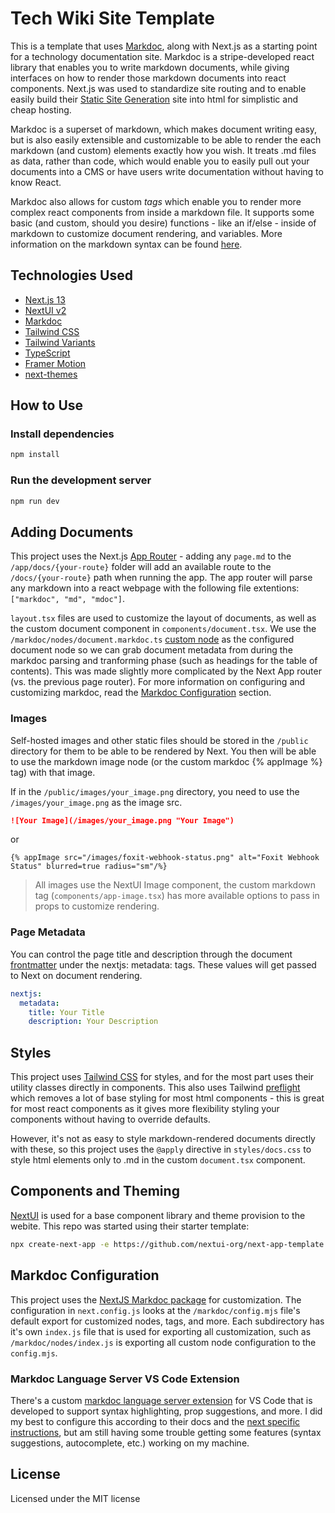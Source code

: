 # Tech Wiki Site Template

This is a template that uses [Markdoc](https://markdoc.dev/), along with Next.js as a starting point for a technology documentation site. Markdoc is a stripe-developed react library that enables you to write markdown documents, while giving interfaces on how to render those markdown documents into react components. Next.js was used to standardize site routing and to enable easily build their [Static Site Generation](https://nextjs.org/docs/pages/building-your-application/rendering/static-site-generation) site into html for simplistic and cheap hosting.

Markdoc is a superset of markdown, which makes document writing easy, but is also easily extensible and customizable to be able to render the each markdown (and custom) elements exactly how you wish. It treats .md files as data, rather than code, which would enable you to easily pull out your documents into a CMS or have users write documentation without having to know React.

Markdoc also allows for custom _tags_ which enable you to render more complex react components from inside a markdown file. It supports some basic (and custom, should you desire) functions - like an if/else - inside of markdown to customize document rendering, and variables. More information on the markdown syntax can be found [here](https://markdoc.dev/docs/syntax).

## Technologies Used

- [Next.js 13](https://nextjs.org/docs/getting-started)
- [NextUI v2](https://nextui.org/)
- [Markdoc](https://markdoc.dev/)
- [Tailwind CSS](https://tailwindcss.com/)
- [Tailwind Variants](https://tailwind-variants.org)
- [TypeScript](https://www.typescriptlang.org/)
- [Framer Motion](https://www.framer.com/motion/)
- [next-themes](https://github.com/pacocoursey/next-themes)

## How to Use

### Install dependencies

```bash
npm install
```

### Run the development server

```bash
npm run dev
```

## Adding Documents

This project uses the Next.js [App Router](https://nextjs.org/docs/app/building-your-application/routing) - adding any `page.md` to the `/app/docs/{your-route}` folder will add an available route to the `/docs/{your-route}` path when running the app. The app router will parse any markdown into a react webpage with the following file extentions: `["markdoc", "md", "mdoc"]`.

`layout.tsx` files are used to customize the layout of documents, as well as the custom document component in `components/document.tsx`. We use the `/markdoc/nodes/document.markdoc.ts` [custom node](https://markdoc.dev/docs/nodes#customizing-markdoc-nodes) as the configured document node so we can grab document metadata from during the markdoc parsing and tranforming phase (such as headings for the table of contents). This was made slightly more complicated by the Next App router (vs. the previous page router). For more information on configuring and customizing markdoc, read the [Markdoc Configuration](#markdoc-configuration) section.

### Images

Self-hosted images and other static files should be stored in the `/public` directory for them to be able to be rendered by Next. You then will be able to use the markdown image node (or the custom markdoc {% appImage %} tag) with that image.

If in the `/public/images/your_image.png` directory, you need to use the `/images/your_image.png` as the image src.

```markdown
![Your Image](/images/your_image.png "Your Image")
```

or

```mdhttps://markdoc.dev/docs/nextjs
{% appImage src="/images/foxit-webhook-status.png" alt="Foxit Webhook Status" blurred=true radius="sm"/%}
```

> All images use the NextUI Image component, the custom markdown tag (`components/app-image.tsx`) has more available options to pass in props to customize rendering.

### Page Metadata

You can control the page title and description through the document [frontmatter](https://markdoc.dev/docs/frontmatter#yaml) under the nextjs: metadata: tags. These values will get passed to Next on document rendering.

```yaml
nextjs:
  metadata:
    title: Your Title
    description: Your Description
```

## Styles

This project uses [Tailwind CSS](https://tailwindcss.com/) for styles, and for the most part uses their utility classes directly in components. This also uses Tailwind [preflight](https://tailwindcss.com/docs/preflight) which removes a lot of base styling for most html components - this is great for most react components as it gives more flexibility styling your components without having to override defaults.

However, it's not as easy to style markdown-rendered documents directly with these, so this project uses the `@apply` directive in `styles/docs.css` to style html elements only to .md in the custom `document.tsx` component.

## Components and Theming

[NextUI](https://nextui.org/) is used for a base component library and theme provision to the webite. This repo was started using their starter template:

```bash
npx create-next-app -e https://github.com/nextui-org/next-app-template
```

## Markdoc Configuration

This project uses the [NextJS Markdoc package](https://markdoc.dev/docs/nextjs) for customization. The configuration in `next.config.js` looks at the `/markdoc/config.mjs` file's default export for customized nodes, tags, and more. Each subdirectory has it's own `index.js` file that is used for exporting all customization, such as `/markdoc/nodes/index.js` is exporting all custom node configuration to the `config.mjs`.

### Markdoc Language Server VS Code Extension

There's a custom [markdoc language server extension](https://github.com/markdoc/language-server) for VS Code that is developed to support syntax highlighting, prop suggestions, and more. I did my best to configure this according to their docs and the [next specific instructions](https://markdoc.dev/docs/nextjs#advanced), but am still having some trouble getting some features (syntax suggestions, autocomplete, etc.) working on my machine.

## License

Licensed under the MIT license
